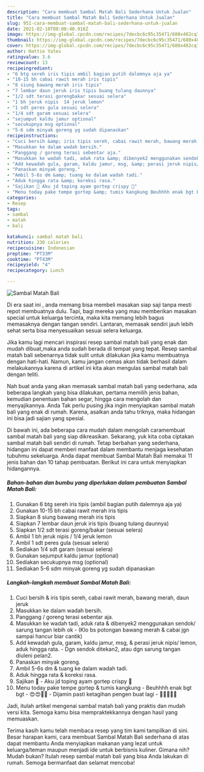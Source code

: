 ```yaml
---
description: "Cara membuat Sambal Matah Bali Sederhana Untuk Jualan"
title: "Cara membuat Sambal Matah Bali Sederhana Untuk Jualan"
slug: 951-cara-membuat-sambal-matah-bali-sederhana-untuk-jualan
date: 2021-02-10T08:08:40.916Z
image: https://img-global.cpcdn.com/recipes/7decbc6c95c35471/680x482cq70/sambal-matah-bali-foto-resep-utama.jpg
thumbnail: https://img-global.cpcdn.com/recipes/7decbc6c95c35471/680x482cq70/sambal-matah-bali-foto-resep-utama.jpg
cover: https://img-global.cpcdn.com/recipes/7decbc6c95c35471/680x482cq70/sambal-matah-bali-foto-resep-utama.jpg
author: Hattie Yates
ratingvalue: 3.6
reviewcount: 13
recipeingredient:
- "6 btg sereh iris tipis ambil bagian putih dalemnya aja ya"
- "10-15 bh cabai rawit merah iris tipis"
- "8 siung bawang merah iris tipis"
- "7 lembar daun jeruk iris tipis buang tulang daunnya"
- "1/2 sdt terasi gorengbakar sesuai selera"
- "1 bh jeruk nipis  14 jeruk lemon"
- "1 sdt peres gula sesuai selera"
- "1/4 sdt garam sesuai selera"
- "sejumput kaldu jamur optional"
- "secukupnya msg optional"
- "5-6 sdm minyak goreng yg sudah dipanaskan"
recipeinstructions:
- "Cuci bersih &amp; iris tipis sereh, cabai rawit merah, bawang merah, daun jeruk"
- "Masukkan ke dalam wadah bersih."
- "Panggang / goreng terasi sebentar aja."
- "Masukkan ke wadah tadi, aduk rata &amp; dibenyek2 menggunakan sendok/ sarung tangan lebih ok  (Klo bs potongan bawang merah &amp; cabai jgn sampai hancur biar cantik)"
- "Add kewadah gula, garam, kaldu jamur, msg, &amp; perasi jeruk nipis/ lemon, aduk hingga rata.  Dgn sendok ditekan2, atau dgn sarung tangan diuleni pelan2."
- "Panaskan minyak goreng."
- "Ambil 5-6s dm &amp; tuang ke dalam wadah tadi."
- "Aduk hingga rata &amp; koreksi rasa."
- "Sajikan 🥰 Aku jd toping ayam gortep crispy 🤤"
- "Menu today pake tempe gortep &amp; tumis kangkung Beuhhhh enak bgt bgt 😍😍🤤🤤 Dijamin pasti ketagihan pengen buat lagi  🤣🤣🤭🙏😁"
categories:
- Resep
tags:
- sambal
- matah
- bali

katakunci: sambal matah bali 
nutrition: 230 calories
recipecuisine: Indonesian
preptime: "PT33M"
cooktime: "PT43M"
recipeyield: "4"
recipecategory: Lunch

---
```



![Sambal Matah Bali](https://img-global.cpcdn.com/recipes/7decbc6c95c35471/680x482cq70/sambal-matah-bali-foto-resep-utama.jpg)

Di era  saat ini , anda memang bisa membeli masakan siap saji tanpa mesti repot membuatnya dulu. Tapi, bagi mereka yang mau memberikan masakan special untuk keluarga tercinta, maka kita memang lebih bagus memasaknya dengan tangan sendiri. Lantaran, memasak sendiri jauh lebih sehat serta bisa menyesuaikan sesuai selera keluarga.

Jika kamu lagi mencari inspirasi resep sambal matah bali yang enak dan mudah dibuat,maka anda sudah berada di tempat yang tepat. Resep sambal matah bali  sebenarnya tidak sulit untuk dilakukan jika kamu membuatnya dengan hati-hati. Namun, kamu jangan cemas akan tidak berhasil dalam melakukannya 
karena di artikel ini kita akan mengulas sambal matah bali dengan teliti.  



Nah buat anda yang akan memasak sambal matah bali yang sederhana, ada beberapa langkah yang bisa dilakukan, pertama memilih jenis bahan, kemudian penentuan bahan segar, hingga cara mengolah dan menyajikannya. Anda Tak perlu pusing jika ingin menyiapkan sambal matah bali yang enak di rumah. Karena, asalkan anda  tahu triknya, maka hidangan ini bisa jadi sajian yang spesial.

Di bawah ini, ada beberapa cara mudah dalam mengolah caramembuat sambal matah bali yang siap dikreasikan. Sekarang, yuk kita coba ciptakan sambal matah bali sendiri di rumah. Tetap berbahan yang sederhana, hidangan ini dapat memberi manfaat dalam membantu menjaga kesehatan tubuhmu sekeluarga. Anda dapat membuat Sambal Matah Bali memakai 11 jenis bahan dan 10 tahap pembuatan. Berikut ini cara untuk menyiapkan hidangannya.

<!--inarticleads1-->

##### Bahan-bahan dan bumbu yang diperlukan dalam pembuatan Sambal Matah Bali:

1. Gunakan 6 btg sereh iris tipis (ambil bagian putih dalemnya aja ya)
1. Gunakan 10-15 bh cabai rawit merah iris tipis
1. Siapkan 8 siung bawang merah iris tipis
1. Siapkan 7 lembar daun jeruk iris tipis (buang tulang daunnya)
1. Siapkan 1/2 sdt terasi goreng/bakar (sesuai selera)
1. Ambil 1 bh jeruk nipis / 1/4 jeruk lemon
1. Ambil 1 sdt peres gula (sesuai selera)
1. Sediakan 1/4 sdt garam (sesuai selera)
1. Gunakan sejumput kaldu jamur (optional)
1. Sediakan secukupnya msg (optional)
1. Sediakan 5-6 sdm minyak goreng yg sudah dipanaskan




<!--inarticleads2-->

##### Langkah-langkah membuat Sambal Matah Bali:

1. Cuci bersih &amp; iris tipis sereh, cabai rawit merah, bawang merah, daun jeruk
1. Masukkan ke dalam wadah bersih.
1. Panggang / goreng terasi sebentar aja.
1. Masukkan ke wadah tadi, aduk rata &amp; dibenyek2 menggunakan sendok/ sarung tangan lebih ok  - (Klo bs potongan bawang merah &amp; cabai jgn sampai hancur biar cantik)
1. Add kewadah gula, garam, kaldu jamur, msg, &amp; perasi jeruk nipis/ lemon, aduk hingga rata.  - Dgn sendok ditekan2, atau dgn sarung tangan diuleni pelan2.
1. Panaskan minyak goreng.
1. Ambil 5-6s dm &amp; tuang ke dalam wadah tadi.
1. Aduk hingga rata &amp; koreksi rasa.
1. Sajikan 🥰 - Aku jd toping ayam gortep crispy 🤤
1. Menu today pake tempe gortep &amp; tumis kangkung - Beuhhhh enak bgt bgt - 😍😍🤤🤤 - Dijamin pasti ketagihan pengen buat lagi  - 🤣🤣🤭🙏😁




Jadi, itulah artikel mengenai  sambal matah bali  yang praktis dan mudah versi kita. Semoga kamu bisa mempraktekkannya dengan hasil yang memuaskan. 

Terima kasih kamu telah membaca resep yang tim kami tampilkan di sini. Besar harapan kami, cara membuat  Sambal Matah Bali sederhana di atas dapat membantu Anda menyiapkan makanan yang lezat untuk keluarga/teman maupun menjadi ide untuk berbisnis kuliner. Gimana nih? Mudah bukan? Itulah resep sambal matah bali yang bisa Anda lakukan di rumah. Semoga bermanfaat dan selamat mencoba!

